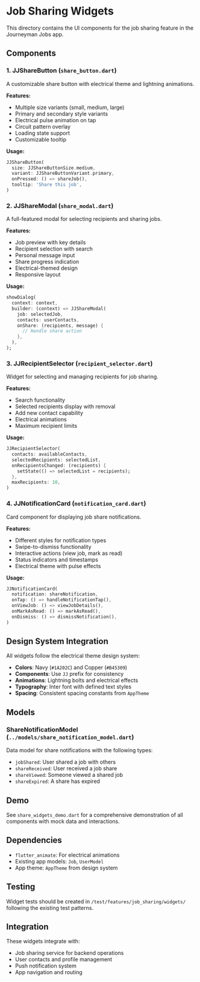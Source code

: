 # Job Sharing Widgets

This directory contains the UI components for the job sharing feature in the Journeyman Jobs app.

## Components

### 1. JJShareButton (`share_button.dart`)
A customizable share button with electrical theme and lightning animations.

**Features:**
- Multiple size variants (small, medium, large)
- Primary and secondary style variants
- Electrical pulse animation on tap
- Circuit pattern overlay
- Loading state support
- Customizable tooltip

**Usage:**
```dart
JJShareButton(
  size: JJShareButtonSize.medium,
  variant: JJShareButtonVariant.primary,
  onPressed: () => shareJob(),
  tooltip: 'Share this job',
)
```

### 2. JJShareModal (`share_modal.dart`)
A full-featured modal for selecting recipients and sharing jobs.

**Features:**
- Job preview with key details
- Recipient selection with search
- Personal message input
- Share progress indication
- Electrical-themed design
- Responsive layout

**Usage:**
```dart
showDialog(
  context: context,
  builder: (context) => JJShareModal(
    job: selectedJob,
    contacts: userContacts,
    onShare: (recipients, message) {
      // Handle share action
    },
  ),
);
```

### 3. JJRecipientSelector (`recipient_selector.dart`)
Widget for selecting and managing recipients for job sharing.

**Features:**
- Search functionality
- Selected recipients display with removal
- Add new contact capability
- Electrical animations
- Maximum recipient limits

**Usage:**
```dart
JJRecipientSelector(
  contacts: availableContacts,
  selectedRecipients: selectedList,
  onRecipientsChanged: (recipients) {
    setState(() => selectedList = recipients);
  },
  maxRecipients: 10,
)
```

### 4. JJNotificationCard (`notification_card.dart`)
Card component for displaying job share notifications.

**Features:**
- Different styles for notification types
- Swipe-to-dismiss functionality
- Interactive actions (view job, mark as read)
- Status indicators and timestamps
- Electrical theme with pulse effects

**Usage:**
```dart
JJNotificationCard(
  notification: shareNotification,
  onTap: () => handleNotificationTap(),
  onViewJob: () => viewJobDetails(),
  onMarkAsRead: () => markAsRead(),
  onDismiss: () => dismissNotification(),
)
```

## Design System Integration

All widgets follow the electrical theme design system:

- **Colors**: Navy (`#1A202C`) and Copper (`#B45309`)
- **Components**: Use `JJ` prefix for consistency
- **Animations**: Lightning bolts and electrical effects
- **Typography**: Inter font with defined text styles
- **Spacing**: Consistent spacing constants from `AppTheme`

## Models

### ShareNotificationModel (`../models/share_notification_model.dart`)
Data model for share notifications with the following types:
- `jobShared`: User shared a job with others
- `shareReceived`: User received a job share
- `shareViewed`: Someone viewed a shared job
- `shareExpired`: A share has expired

## Demo

See `share_widgets_demo.dart` for a comprehensive demonstration of all components with mock data and interactions.

## Dependencies

- `flutter_animate`: For electrical animations
- Existing app models: `Job`, `UserModel`
- App theme: `AppTheme` from design system

## Testing

Widget tests should be created in `/test/features/job_sharing/widgets/` following the existing test patterns.

## Integration

These widgets integrate with:
- Job sharing service for backend operations
- User contacts and profile management
- Push notification system
- App navigation and routing
